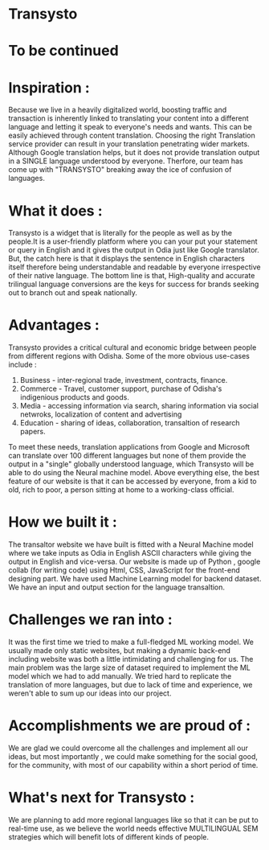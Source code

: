 # Transysto

# To be continued

# Inspiration :
Because we live in a heavily digitalized world, boosting traffic and transaction is inherently linked to translating your content into a different language and letting it speak to everyone's needs and wants. This can be easily achieved through content translation. Choosing the right Translation service provider can result in your translation penetrating wider markets. Although Google translation helps, but it does not provide translation output in a SINGLE language understood by everyone. Therfore, our team has come up with "TRANSYSTO" breaking away the ice of confusion of languages.

# What it does :
Transysto is a widget that is literally for the people as well as by the people.It is a user-friendly platform where you can your put your statement or query in English and it gives the output in Odia just like Google translator. But, the catch here is that it displays the sentence in English characters itself therefore being understandable and readable by everyone irrespective of their native language. The bottom line is that, High-quality and accurate trilingual language conversions are the keys for success for brands seeking out to branch out and speak nationally. 

# Advantages :
Transysto provides a critical cultural and economic bridge between people from different regions with Odisha. Some of the more obvious use-cases include :
1. Business - inter-regional trade, investment, contracts, finance.
2. Commerce - Travel, customer support, purchase of Odisha's indigenious products and goods.
3. Media - accessing information via search, sharing information via social netwroks, localization of content and advertising
4. Education - sharing of ideas, collaboration, transaltion of research papers.

To meet these needs, translation applications from Google and Microsoft can translate over 100 different languages but none of them provide the output in a "single" globally understood language, which Transysto will be able to do using the Neural machine model. 
Above everything else, the best feature of our website is that it can be accessed by everyone, from a kid to old, rich to poor, a person sitting at home to a working-class official.

# How we built it :
The transaltor website we have built is fitted with a Neural Machine model where we take inputs as Odia in English ASCII characters while giving the output in English and vice-versa. Our website is made up of Python , google collab (for writing code) using Html, CSS, JavaScript for the front-end designing part. We have used Machine Learning model for backend dataset. We have an input and output section for the language transaltion. 

# Challenges we ran into :
It was the first time we tried to make a full-fledged ML working model. We usually made only static websites, but making a dynamic back-end including website was both a little intimidating and challenging for us. The main problem was the large size of dataset required to implement the ML model which we had to add manually. We tried hard to replicate the translation of more languages, but due to lack of time and experience, we weren't able to sum up our ideas into our project.

# Accomplishments we are proud of :
We are glad we could overcome all the challenges and implement all our ideas, but most importantly , we could make something for the social good, for the community, with most of our capability within a short period of time.

# What's next for Transysto :
We are planning to add more regional languages like so that it can be put to real-time use, as we believe the world needs effective MULTILINGUAL SEM strategies which will benefit lots of different kinds of people.


